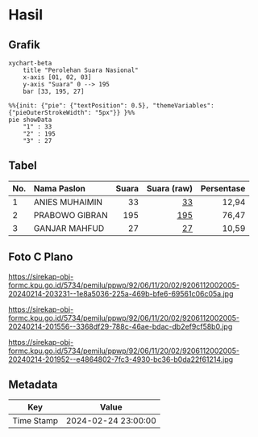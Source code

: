 # Hasil

## Grafik

```mermaid
xychart-beta
    title "Perolehan Suara Nasional"
    x-axis [01, 02, 03]
    y-axis "Suara" 0 --> 195
    bar [33, 195, 27]
```

```mermaid
%%{init: {"pie": {"textPosition": 0.5}, "themeVariables": {"pieOuterStrokeWidth": "5px"}} }%%
pie showData
    "1" : 33
    "2" : 195
    "3" : 27
```

## Tabel

| No. | Nama Paslon    | Suara | Suara (raw) | Persentase |
|:--- |:-------------- | -----:| -----------:| ----------:|
| 1   | ANIES MUHAIMIN | 33    | [33][p-1]   | 12,94      |
| 2   | PRABOWO GIBRAN | 195   | [195][p-2]  | 76,47      |
| 3   | GANJAR MAHFUD  | 27    | [27][p-3]   | 10,59      |


[p-1]: https://github.com/gigit-pemilu/pemilu-2024/blob/main/pilpres/hitung-suara/sub/92-papua-barat/sub/06-teluk-bintuni/sub/11-manimeri/sub/2002-banjar-ausoy/sub/005-tps/sub/paslon-1.txt
[p-2]: https://github.com/gigit-pemilu/pemilu-2024/blob/main/pilpres/hitung-suara/sub/92-papua-barat/sub/06-teluk-bintuni/sub/11-manimeri/sub/2002-banjar-ausoy/sub/005-tps/sub/paslon-2.txt
[p-3]: https://github.com/gigit-pemilu/pemilu-2024/blob/main/pilpres/hitung-suara/sub/92-papua-barat/sub/06-teluk-bintuni/sub/11-manimeri/sub/2002-banjar-ausoy/sub/005-tps/sub/paslon-3.txt

## Foto C Plano

https://sirekap-obj-formc.kpu.go.id/5734/pemilu/ppwp/92/06/11/20/02/9206112002005-20240214-203231--1e8a5036-225a-469b-bfe6-69561c06c05a.jpg

https://sirekap-obj-formc.kpu.go.id/5734/pemilu/ppwp/92/06/11/20/02/9206112002005-20240214-201556--3368df29-788c-46ae-bdac-db2ef9cf58b0.jpg

https://sirekap-obj-formc.kpu.go.id/5734/pemilu/ppwp/92/06/11/20/02/9206112002005-20240214-201952--e4864802-7fc3-4930-bc36-b0da22f61214.jpg


## Metadata

| Key        | Value               |
| ---------- | ------------------- |
| Time Stamp | 2024-02-24 23:00:00 |



